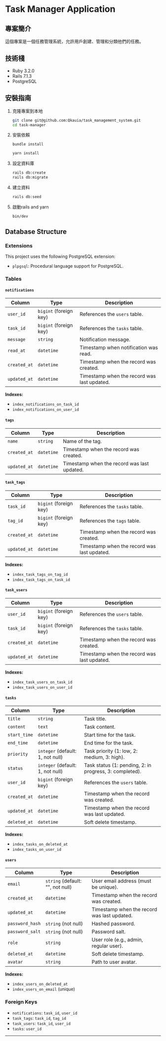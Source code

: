 # Task Manager Application

## 專案簡介
這個專案是一個任務管理系統，允許用戶創建、管理和分類他們的任務。

## 技術棧
- Ruby 3.2.0
- Rails 7.1.3
- PostgreSQL

## 安裝指南
1. 克隆專案到本地
    ```bash
    git clone git@github.com:Qkauia/task_management_system.git
    cd task-manager
    ```
2. 安裝依賴
    ```bash
    bundle install
    ```
    ```bash
   yarn install
    ```
3. 設定資料庫
    ```bash
    rails db:create
    rails db:migrate
    ```
4. 建立資料
    ```bash
    rails db:seed
    ```
5. 啟動rails and yarn
    ```bash
    bin/dev
    ```

## Database Structure

### Extensions
This project uses the following PostgreSQL extension:
- `plpgsql`: Procedural language support for PostgreSQL.

### Tables

#### `notifications`
| Column     | Type                | Description                  |
|------------|--------------------|------------------------------|
| `user_id`  | `bigint` (foreign key) | References the `users` table. |
| `task_id`  | `bigint` (foreign key) | References the `tasks` table. |
| `message`  | `string`            | Notification message.        |
| `read_at`  | `datetime`          | Timestamp when notification was read. |
| `created_at` | `datetime`        | Timestamp when the record was created. |
| `updated_at` | `datetime`        | Timestamp when the record was last updated. |

**Indexes:**
- `index_notifications_on_task_id`
- `index_notifications_on_user_id`

#### `tags`
| Column     | Type        | Description                  |
|------------|-------------|------------------------------|
| `name`     | `string`    | Name of the tag.             |
| `created_at` | `datetime` | Timestamp when the record was created. |
| `updated_at` | `datetime` | Timestamp when the record was last updated. |

#### `task_tags`
| Column     | Type                | Description                  |
|------------|--------------------|------------------------------|
| `task_id`  | `bigint` (foreign key) | References the `tasks` table. |
| `tag_id`   | `bigint` (foreign key) | References the `tags` table. |
| `created_at` | `datetime`        | Timestamp when the record was created. |
| `updated_at` | `datetime`        | Timestamp when the record was last updated. |

**Indexes:**
- `index_task_tags_on_tag_id`
- `index_task_tags_on_task_id`

#### `task_users`
| Column     | Type                | Description                  |
|------------|--------------------|------------------------------|
| `user_id`  | `bigint` (foreign key) | References the `users` table. |
| `task_id`  | `bigint` (foreign key) | References the `tasks` table. |
| `created_at` | `datetime`        | Timestamp when the record was created. |
| `updated_at` | `datetime`        | Timestamp when the record was last updated. |

**Indexes:**
- `index_task_users_on_task_id`
- `index_task_users_on_user_id`

#### `tasks`
| Column     | Type                | Description                  |
|------------|--------------------|------------------------------|
| `title`    | `string`           | Task title.                  |
| `content`  | `text`             | Task content.                |
| `start_time` | `datetime`       | Start time for the task.     |
| `end_time`   | `datetime`       | End time for the task.       |
| `priority`  | `integer` (default: 1, not null) | Task priority (1: low, 2: medium, 3: high). |
| `status`    | `integer` (default: 1, not null) | Task status (1: pending, 2: in progress, 3: completed). |
| `user_id`   | `bigint` (foreign key) | References the `users` table. |
| `created_at` | `datetime`        | Timestamp when the record was created. |
| `updated_at` | `datetime`        | Timestamp when the record was last updated. |
| `deleted_at` | `datetime`        | Soft delete timestamp.       |

**Indexes:**
- `index_tasks_on_deleted_at`
- `index_tasks_on_user_id`

#### `users`
| Column     | Type                | Description                  |
|------------|--------------------|------------------------------|
| `email`    | `string` (default: "", not null) | User email address (must be unique). |
| `created_at` | `datetime`        | Timestamp when the record was created. |
| `updated_at` | `datetime`        | Timestamp when the record was last updated. |
| `password_hash` | `string` (not null) | Hashed password.            |
| `password_salt` | `string` (not null) | Password salt.              |
| `role`     | `string`           | User role (e.g., admin, regular user). |
| `deleted_at` | `datetime`        | Soft delete timestamp.       |
| `avatar`   | `string`           | Path to user avatar.         |

**Indexes:**
- `index_users_on_deleted_at`
- `index_users_on_email` (unique)

### Foreign Keys
- `notifications`: `task_id`, `user_id`
- `task_tags`: `task_id`, `tag_id`
- `task_users`: `task_id`, `user_id`
- `tasks`: `user_id`

---